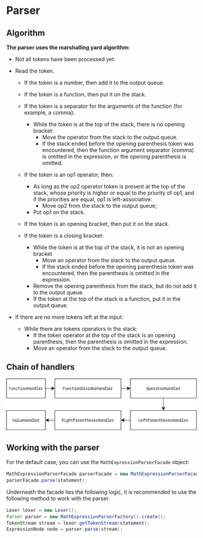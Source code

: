 # Parser

## Algorithm
**The parser uses the marshalling yard algorithm:**

* Not all tokens have been processed yet:
* Read the token.
    * If the token is a number, then add it to the output queue.
    * If the token is a function, then put it on the stack.
    * If the token is a separator for the arguments of the function (for example, a comma):
        * While the token is at the top of the stack, there is no opening bracket:
          * Move the operator from the stack to the output queue.
          * If the stack ended before the opening parenthesis token was encountered, then the function argument separator (comma) is omitted in the expression, or the opening parenthesis is omitted.

    * If the token is an op1 operator, then:
        * As long as the op2 operator token is present at the top of the stack, whose priority is higher or equal to the priority of op1, and if the priorities are equal, op1 is left-associative:
            * Move op2 from the stack to the output queue;
        * Put op1 on the stack.

    * If the token is an opening bracket, then put it on the stack.
    * If the token is a closing bracket:
      * While the token is at the top of the stack, it is not an opening bracket
        * Move an operator from the stack to the output queue.
        * If the stack ended before the opening parenthesis token was encountered, then the parenthesis is omitted in the expression.
      * Remove the opening parenthesis from the stack, but do not add it to the output queue.
      * If the token at the top of the stack is a function, put it in the output queue.

* If there are no more tokens left at the input:
  * While there are tokens operators in the stack:
    * If the token operator at the top of the stack is an opening parenthesis, then the parenthesis is omitted in the expression.
    * Move an operator from the stack to the output queue.
## Chain of handlers
![Chain of handlers](/docs/images/chain%20of%20handlers.png)

## Working with the parser
For the default case, you can use the `MathExpressionParserFacade` object:
```java
MathExpressionParserFacade parserFacade = new MathExpressionParserFacade();
parserFacade.parse(statement);
```

Underneath the facade lies the following logic, it is recommended to use the following method to work with the parser.
```java
Lexer lexer = new Lexer();
Parser parser = new MathExpressionParserFactory().create();
TokenStream stream = lexer.getTokenStream(statement);
ExpressionNode node = parser.parse(stream);
```